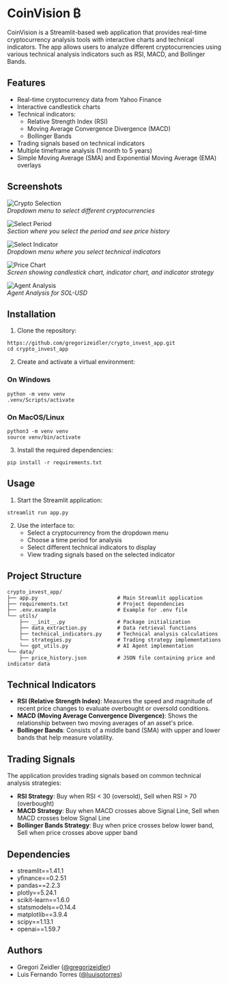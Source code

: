 # CoinVision ₿

CoinVision is a Streamlit-based web application that provides real-time cryptocurrency analysis tools with interactive charts and technical indicators. The app allows users to analyze different cryptocurrencies using various technical analysis indicators such as RSI, MACD, and Bollinger Bands.

## Features

- Real-time cryptocurrency data from Yahoo Finance
- Interactive candlestick charts
- Technical indicators:
  - Relative Strength Index (RSI)
  - Moving Average Convergence Divergence (MACD)
  - Bollinger Bands
- Trading signals based on technical indicators
- Multiple timeframe analysis (1 month to 5 years)
- Simple Moving Average (SMA) and Exponential Moving Average (EMA) overlays

## Screenshots
![Crypto Selection](images/select_crypto.png)<br>
*Dropdown menu to select different cryptocurrencies*

![Select Period](images/select_period.png)<br>
*Section where you select the period and see price history*

![Select Indicator](images/select_indicator.png)<br>
*Dropdown menu where you select technical indicators*

![Price Chart](images/price_chart.png)<br>
*Screen showing candlestick chart, indicator chart, and indicator strategy*

![Agent Analysis](images/agent_analysis.png)<br>
*Agent Analysis for SOL-USD*

## Installation

1. Clone the repository:

```
https://github.com/gregorizeidler/crypto_invest_app.git
cd crypto_invest_app
```

2. Create and activate a virtual environment:

### On Windows 
```
python -m venv venv
.venv/Scripts/activate
```

### On MacOS/Linux
```
python3 -m venv venv
source venv/bin/activate
```

3. Install the required dependencies:
```
pip install -r requirements.txt
```

## Usage

1. Start the Streamlit application:
```
streamlit run app.py
```

2. Use the interface to:
   - Select a cryptocurrency from the dropdown menu
   - Choose a time period for analysis
   - Select different technical indicators to display
   - View trading signals based on the selected indicator

## Project Structure
```
crypto_invest_app/
├── app.py                          # Main Streamlit application
├── requirements.txt                # Project dependencies
├── .env.example                    # Example for .env file
└── utils/
    ├── __init__.py                 # Package initialization
    ├── data_extraction.py          # Data retrieval functions
    ├── technical_indicators.py     # Technical analysis calculations
    └── strategies.py               # Trading strategy implementations
    └── gpt_utils.py                # AI Agent implementation
└── data/
    ├── price_history.json          # JSON file containing price and indicator data
```

## Technical Indicators

- **RSI (Relative Strength Index)**: Measures the speed and magnitude of recent price changes to evaluate overbought or oversold conditions.
- **MACD (Moving Average Convergence Divergence)**: Shows the relationship between two moving averages of an asset's price.
- **Bollinger Bands**: Consists of a middle band (SMA) with upper and lower bands that help measure volatility.

## Trading Signals

The application provides trading signals based on common technical analysis strategies:

- **RSI Strategy**: Buy when RSI < 30 (oversold), Sell when RSI > 70 (overbought)
- **MACD Strategy**: Buy when MACD crosses above Signal Line, Sell when MACD crosses below Signal Line
- **Bollinger Bands Strategy**: Buy when price crosses below lower band, Sell when price crosses above upper band

## Dependencies

- streamlit==1.41.1
- yfinance==0.2.51
- pandas==2.2.3
- plotly==5.24.1
- scikit-learn==1.6.0
- statsmodels==0.14.4
- matplotlib==3.9.4
- scipy==1.13.1
- openai==1.59.7

## Authors 
- Gregori Zeidler (<a href="https://github.com/gregorizeidler">@gregorizeidler</a>)
- Luis Fernando Torres (<a href="https://github.com/luuisotorres">@luuisotorres</a>)